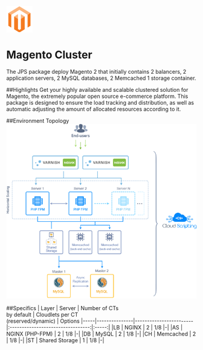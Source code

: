 ![Magento Cluster](/images/magento.png)
# Magento Cluster
The JPS package deploy Magento 2 that initially contains 2 balancers, 2 application servers, 2 MySQL databases, 2 Memcached 1 storage container.

##Highlights
Get your highly available and scalable clustered solution for Magento, the extremely popular open source e-commerce platform. This package is designed to ensure the load tracking and distribution, as well as automatic adjusting the amount of allocated resources according to it.

##Environment Topology
![Cluster Topology](images/topology.png)

##Specifics
| Layer | Server          | Number of CTs <br/> by default | Cloudlets per CT <br/> (reserved/dynamic) | Options
|-----|---------------|------------------------|:---------------------------------:|:-----:|
|LB   |      NGINX      | 2 | 1/8 |-|
|AS   | NGINX (PHP-FPM) | 2 | 1/8 |-|
|DB   |      MySQL      | 2 | 1/8 |-|
|CH   |     Memcached   | 2 | 1/8 |-|
|ST   |  Shared Storage | 1 | 1/8 |-|
